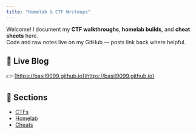 ```yaml
---
title: "Homelab & CTF Writeups"
---
```


Welcome! I document my **CTF walkthroughs**, **homelab builds**, and **cheat sheets** here.  
Code and raw notes live on my GitHub — posts link back where helpful.

## 🔗 Live Blog
👉 [https://basil9099.github.io](https://basil9099.github.io)

## 📂 Sections
- [CTFs](/ctf/)
- [Homelab](/homelab/)
- [Cheats](/cheats/)
